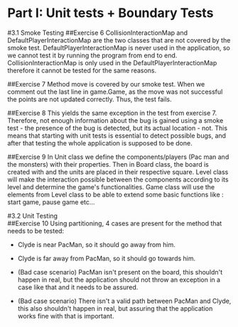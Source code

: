 Part I: Unit tests + Boundary Tests
===========================

#3.1 Smoke Testing
##Exercise 6 
CollisionInteractionMap and DefaultPlayerInteractionMap are the two classes that are not covered by the smoke test. 
DefaultPlayerInteractionMap is never used in the application, so we cannot test it by
running the program from end to end. CollisionInteractionMap is only used in the DefaultPlayerInteractionMap therefore it cannot be tested for the same reasons. 

##Exercise 7
Method move is covered by our smoke test. When we comment out the last line in game.Game,
as the move was not successful the points are not updated correctly. Thus, the test fails.

##Exercise 8
This yields the same exception in the test from exercise 7. Therefore, not
enough information about the bug is gained using a smoke test - the presence of the bug
is detected, but its actual location - not. This means that starting with unit tests
is essential to detect possible bugs, and after that testing the whole application is
supposed to be done.

##Exercise 9
In Unit class we define the components/players (Pac man and the monsters) with their properties. 
Then in Board class, the board is created with and the units are placed in their respective square. Level class will make the interaction possible 
between the components according to its level and determine the game's functionalities. Game class will 
use the elements from Level class to be able to extend some basic functions like : start game, pause game etc... 

#3.2 Unit Testing     
##Exercise 10
Using partitioning, 4 cases are present for the method 
that needs to be tested:

- Clyde is near PacMan, so it should go away from him.

- Clyde is far away from PacMan, so it should go towards
him.

- (Bad case scenario) PacMan isn't present on the board, 
this shouldn't happen in real, but the application should 
not throw an exception in a case like that and it needs
to be assured.

- (Bad case scenario) There isn't a valid path between
PacMan and Clyde, this also shouldn't happen in real, but
assuring that the application works fine with that is
important.
